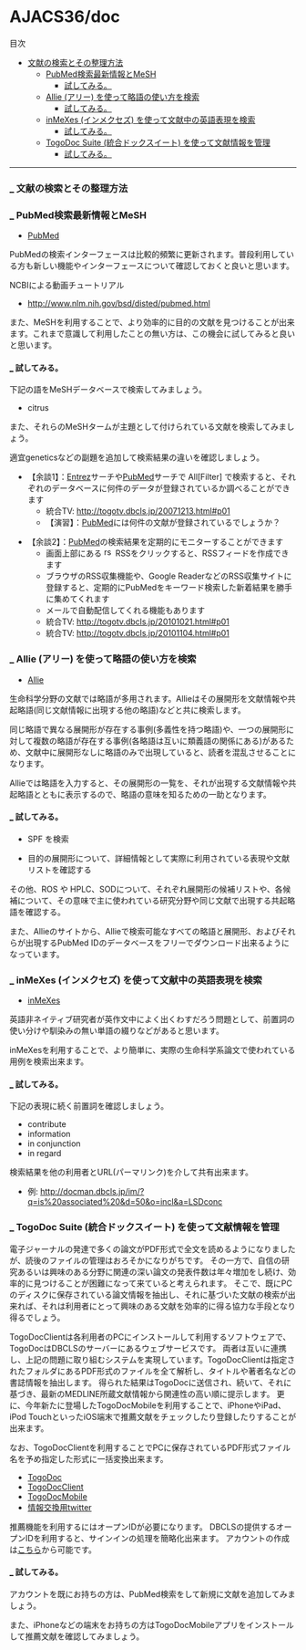 # AJACS36/doc



<p>目次</p>
<div class="contents">
<a id="contents_1"></a>
<ul class="list1" style="padding-left:16px;margin-left:16px"><li><a href="#f48517f1">  文献の検索とその整理方法 </a>
<ul class="list2" style="padding-left:16px;margin-left:16px"><li><a href="#le243bd3">  PubMed検索最新情報とMeSH </a>
<ul class="list3" style="padding-left:16px;margin-left:16px"><li><a href="#ef30d177">  試してみる。 </a></li></ul></li>
<li><a href="#w05fd36b">  Allie (アリー) を使って略語の使い方を検索 </a>
<ul class="list3" style="padding-left:16px;margin-left:16px"><li><a href="#k0ac0766">  試してみる。 </a></li></ul></li>
<li><a href="#z3868859">  inMeXes (インメクセズ) を使って文献中の英語表現を検索 </a>
<ul class="list3" style="padding-left:16px;margin-left:16px"><li><a href="#z9e280e0">  試してみる。 </a></li></ul></li>
<li><a href="#c4e229b6">  TogoDoc Suite (統合ドックスイート) を使って文献情報を管理 </a>
<ul class="list3" style="padding-left:16px;margin-left:16px"><li><a href="#ubc74c8a">  試してみる。 </a></li></ul></li></ul></li></ul>
</div>

<hr class="full_hr" />
<h3 id="content_1_0"><a id="f48517f1" href="http://MotDB.DBCLS.jp/?AJACS36%2Fdoc#f48517f1" title="f48517f1"><span class="sanchor">_</span></a> 文献の検索とその整理方法  </h3>

<h3 id="content_1_1"><a id="le243bd3" href="http://MotDB.DBCLS.jp/?AJACS36%2Fdoc#le243bd3" title="le243bd3">_</a> PubMed検索最新情報とMeSH  </h3>
<ul class="list1" style="padding-left:16px;margin-left:16px"><li><a href="http://www.ncbi.nlm.nih.gov/pubmed" rel="nofollow">PubMed</a></li></ul>
<p>PubMedの検索インターフェースは比較的頻繁に更新されます。普段利用している方も新しい機能やインターフェースについて確認しておくと良いと思います。</p>
<p>NCBIによる動画チュートリアル</p>
<ul class="list1" style="padding-left:16px;margin-left:16px"><li><a href="http://www.nlm.nih.gov/bsd/disted/pubmed.html" rel="nofollow">http://www.nlm.nih.gov/bsd/disted/pubmed.html</a></li></ul>
<p>また、MeSHを利用することで、より効率的に目的の文献を見つけることが出来ます。これまで意識して利用したことの無い方は、この機会に試してみると良いと思います。</p>

<h4 id="content_1_2"><a id="ef30d177" href="http://MotDB.DBCLS.jp/?AJACS36%2Fdoc#ef30d177" title="ef30d177">_</a> 試してみる。  </h4>
<p>下記の語をMeSHデータベースで検索してみましょう。</p>
<ul class="list1" style="padding-left:16px;margin-left:16px"><li>citrus</li></ul>
<p>また、それらのMeSHタームが主題として付けられている文献を検索してみましょう。</p>
<p>適宜geneticsなどの副題を追加して検索結果の違いを確認しましょう。</p>
<ul class="list1" style="padding-left:16px;margin-left:16px"><li>【余談1】：<a href="http://www.ncbi.nlm.nih.gov/Entrez/" rel="nofollow">Entrez</a>サーチや<a href="http://www.ncbi.nlm.nih.gov/pubmed/" rel="nofollow">PubMed</a>サーチで All[Filter] で検索すると、それぞれのデータベースに何件のデータが登録されているか調べることができます
<ul class="list2" style="padding-left:16px;margin-left:16px"><li>統合TV: <a href="http://togotv.dbcls.jp/20071213.html#p01" rel="nofollow">http://togotv.dbcls.jp/20071213.html#p01</a></li>
<li>【演習】：<a href="http://www.ncbi.nlm.nih.gov/pubmed/" rel="nofollow">PubMed</a>には何件の文献が登録されているでしょうか？</li></ul></li></ul>
<ul class="list1" style="padding-left:16px;margin-left:16px"><li>【余談2】：<a href="http://www.ncbi.nlm.nih.gov/pubmed/" rel="nofollow">PubMed</a>の検索結果を定期的にモニターすることができます
<ul class="list2" style="padding-left:16px;margin-left:16px"><li>画面上部にある <a href="http://MotDB.DBCLS.jp/?plugin=attach&amp;refer=AJACS14%2Fsk2&amp;openfile=rss.png" title="rss.png"><img src="http://MotDB.DBCLS.jp/?plugin=ref&amp;page=AJACS14%2Fsk2&amp;src=rss.png" alt="rss.png" title="rss.png" width="16" height="16" /></a> RSSをクリックすると、RSSフィードを作成できます</li>
<li>ブラウザのRSS収集機能や、Google ReaderなどのRSS収集サイトに登録すると、定期的にPubMedをキーワード検索した新着結果を勝手に集めてくれます</li>
<li>メールで自動配信してくれる機能もあります</li>
<li>統合TV: <a href="http://togotv.dbcls.jp/20101021.html#p01" rel="nofollow">http://togotv.dbcls.jp/20101021.html#p01</a></li>
<li>統合TV: <a href="http://togotv.dbcls.jp/20101104.html#p01" rel="nofollow">http://togotv.dbcls.jp/20101104.html#p01</a></li></ul></li></ul>

<h3 id="content_1_3"><a id="w05fd36b" href="http://MotDB.DBCLS.jp/?AJACS36%2Fdoc#w05fd36b" title="w05fd36b">_</a> Allie (アリー) を使って略語の使い方を検索  </h3>
<ul class="list1" style="padding-left:16px;margin-left:16px"><li><a href="http://allie.dbcls.jp/" rel="nofollow">Allie</a></li></ul>
<p>生命科学分野の文献では略語が多用されます。Allieはその展開形を文献情報や共起略語(同じ文献情報に出現する他の略語)などと共に検索します。</p>
<p>同じ略語で異なる展開形が存在する事例(多義性を持つ略語)や、一つの展開形に対して複数の略語が存在する事例(各略語は互いに類義語の関係にある)があるため、文献中に展開形なしに略語のみで出現していると、読者を混乱させることになります。</p>
<p>Allieでは略語を入力すると、その展開形の一覧を、それが出現する文献情報や共起略語とともに表示するので、略語の意味を知るための一助となります。</p>

<h4 id="content_1_4"><a id="k0ac0766" href="http://MotDB.DBCLS.jp/?AJACS36%2Fdoc#k0ac0766" title="k0ac0766">_</a> 試してみる。  </h4>
<ul class="list1" style="padding-left:16px;margin-left:16px"><li>SPF を検索</li></ul>
<ul class="list1" style="padding-left:16px;margin-left:16px"><li>目的の展開形について、詳細情報として実際に利用されている表現や文献リストを確認する</li></ul>
<p>その他、ROS や HPLC、SODについて、それぞれ展開形の候補リストや、各候補について、その意味で主に使われている研究分野や同じ文献で出現する共起略語を確認する。</p>
<p>また、Allieのサイトから、Allieで検索可能なすべての略語と展開形、およびそれらが出現するPubMed IDのデータベースをフリーでダウンロード出来るようになっています。</p>

<h3 id="content_1_5"><a id="z3868859" href="http://MotDB.DBCLS.jp/?AJACS36%2Fdoc#z3868859" title="z3868859">_</a> inMeXes (インメクセズ) を使って文献中の英語表現を検索  </h3>
<ul class="list1" style="padding-left:16px;margin-left:16px"><li><a href="http://docman.dbcls.jp/im/" rel="nofollow">inMeXes</a></li></ul>
<p>英語非ネイティブ研究者が英作文中によく出くわすだろう問題として、前置詞の使い分けや馴染みの無い単語の綴りなどがあると思います。</p>
<p>inMeXesを利用することで、より簡単に、実際の生命科学系論文で使われている用例を検索出来ます。</p>

<h4 id="content_1_6"><a id="z9e280e0" href="http://MotDB.DBCLS.jp/?AJACS36%2Fdoc#z9e280e0" title="z9e280e0">_</a> 試してみる。  </h4>
<p>下記の表現に続く前置詞を確認しましょう。</p>
<ul class="list1" style="padding-left:16px;margin-left:16px"><li>contribute</li>
<li>information</li>
<li>in conjunction</li>
<li>in regard</li></ul>
<p>検索結果を他の利用者とURL(パーマリンク)を介して共有出来ます。</p>
<ul class="list1" style="padding-left:16px;margin-left:16px"><li>例: <a href="http://docman.dbcls.jp/im/?q=is%20associated%20&amp;d=50&amp;o=incl&amp;a=LSDconc" rel="nofollow">http://docman.dbcls.jp/im/?q=is%20associated%20&amp;d=50&amp;o=incl&amp;a=LSDconc</a></li></ul>

<h3 id="content_1_7"><a id="c4e229b6" href="http://MotDB.DBCLS.jp/?AJACS36%2Fdoc#c4e229b6" title="c4e229b6">_</a> TogoDoc Suite (統合ドックスイート) を使って文献情報を管理  </h3>
<p>電子ジャーナルの発達で多くの論文がPDF形式で全文を読めるようになりましたが、読後のファイルの管理はおろそかになりがちです。
その一方で、自信の研究あるいは興味のある分野に関連の深い論文の発表件数は年々増加をし続け、効率的に見つけることが困難になって来ていると考えられます。
そこで、既にPCのディスクに保存されている論文情報を抽出し、それに基づいた文献の検索が出来れば、それは利用者にとって興味のある文献を効率的に得る協力な手段となり得るでしょう。</p>
<p>TogoDocClientは各利用者のPCにインストールして利用するソフトウェアで、TogoDocはDBCLSのサーバーにあるウェブサービスです。
両者は互いに連携し、上記の問題に取り組むシステムを実現しています。TogoDocClientは指定されたフォルダにあるPDF形式のファイルを全て解析し、タイトルや著者名などの書誌情報を抽出します。
得られた結果はTogoDocに送信され、続いて、それに基づき、最新のMEDLINE所蔵文献情報から関連性の高い順に提示します。
更に、今年新たに登場したTogoDocMobileを利用することで、iPhoneやiPad、iPod TouchといったiOS端末で推薦文献をチェックしたり登録したりすることが出来ます。</p>
<p>なお、TogoDocClientを利用することでPCに保存されているPDF形式ファイル名を予め指定した形式に一括変換出来ます。</p>
<ul class="list1" style="padding-left:16px;margin-left:16px"><li><a href="http://docman.dbcls.jp/pubmed_recom" rel="nofollow">TogoDoc</a></li>
<li><a href="http://tdc.cb.k.u-tokyo.ac.jp/" rel="nofollow">TogoDocClient</a></li>
<li><a href="http://itunes.apple.com/ja/app/togodocmobile/id498937296" rel="nofollow">TogoDocMobile</a></li>
<li><a href="http://twitter.com/togodoc" rel="nofollow">情報交換用twitter</a></li></ul>
<p>推薦機能を利用するにはオープンIDが必要になります。
DBCLSの提供するオープンIDを利用すると、サインインの処理を簡略化出来ます。
アカウントの作成は<a href="https://openid.dbcls.jp/account/signup" rel="nofollow">こちら</a>から可能です。</p>

<h4 id="content_1_8"><a id="ubc74c8a" href="http://MotDB.DBCLS.jp/?AJACS36%2Fdoc#ubc74c8a" title="ubc74c8a">_</a> 試してみる。  </h4>
<p>アカウントを既にお持ちの方は、PubMed検索をして新規に文献を追加してみましょう。</p>
<p>また、iPhoneなどの端末をお持ちの方はTogoDocMobileアプリをインストールして推薦文献を確認してみましょう。</p>
